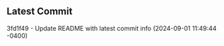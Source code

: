 
## Latest Commit
3fd1f49 - Update README with latest commit info (2024-09-01 11:49:44 -0400) <Yunxi-Zhou>
